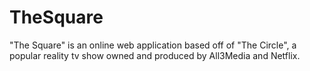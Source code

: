# TheSquare
"The Square" is an online web application based off of "The Circle", a popular reality tv show owned and produced by All3Media and Netflix.
